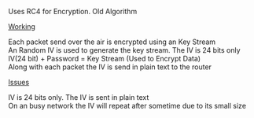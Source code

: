 ---
---

Uses RC4 for Encryption. Old Algorithm

<u>Working</u>
  
Each packet send over the air is encrypted using an Key Stream  
An Random IV is used to generate the key stream. The IV is 24 bits only  
IV(24 bit) + Password = Key Stream (Used to Encrypt Data)  
Along with each packet the IV is send in plain text to the router

<u>Issues</u>
  
IV is 24 bits only. The IV is sent in plain text  
On an busy network the IV will repeat after sometime due to its small size
